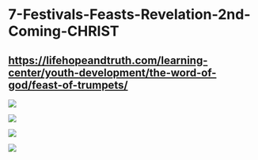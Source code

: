 # 7-Festivals-Feasts-Revelation-2nd-Coming-CHRIST
## https://lifehopeandtruth.com/learning-center/youth-development/the-word-of-god/feast-of-trumpets/

![](https://lifehopeandtruth.com/learning-center/youth-development/the-word-of-god/feast-of-trumpets/)

![](https://www.ucg.org/files/styles/full_grid9/public/image/article/2016/09/28/gods-feast-steps-of-salvation.jpg)

![](https://www.ucg.org/files/image/article/2017/01/02/infographic-gods-holy-days-steps-in-gods-plan-of-salvation_0.jpg)

![](https://www.thecreatorscalendar.com/wp-content/uploads/chart-full-moon-astro-lunar-line-time-1.jpg)
